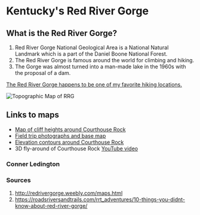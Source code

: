 # Kentucky's Red River Gorge

## What is the Red River Gorge?
1. Red River Gorge National Geological Area is a National Natural Landmark which is a part of the Daniel Boone National Forest.
2. The Red River Gorge is famous around the world for climbing and hiking.
3. The Gorge was almost turned into a man-made lake in the 1960s with the proposal of a dam. 

[The Red River Gorge happens to be one of my favorite hiking locations.](http://redrivergorge.weebly.com/maps.html)

![Topographic Map of RRG](http://redrivergorge.weebly.com/uploads/1/9/1/3/19131269/9230352_orig.jpg)


## Links to maps

* [Map of cliff heights around Courthouse Rock](elevation/readme.md)
* [Field trip photographs and base map](basemap/readme.md)
* [Elevation contours around Courthouse Rock](https://crledington.github.io/rrg/map/map.html)
* 3D fly-around of Courthouse Rock [YouTube video](https://www.youtube.com/watch?v=pzKycMSDcwA&feature=youtu.be)  


### Conner Ledington
### Sources
1. http://redrivergorge.weebly.com/maps.html
2. https://roadsriversandtrails.com/rrt_adventures/10-things-you-didnt-know-about-red-river-gorge/